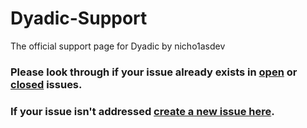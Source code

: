 # Dyadic-Support
The official support page for Dyadic by nicho1asdev

### Please look through if your issue already exists in [open](https://github.com/nicho1asdev/Dyadic-Support/issues) or [closed](https://github.com/nicho1asdev/Dyadic-Support/issues?q=is%3Aissue+is%3Aclosed) issues.
### If your issue isn't addressed [create a new issue here](https://github.com/nicho1asdev/Dyadic-Support/issues/new/choose).
